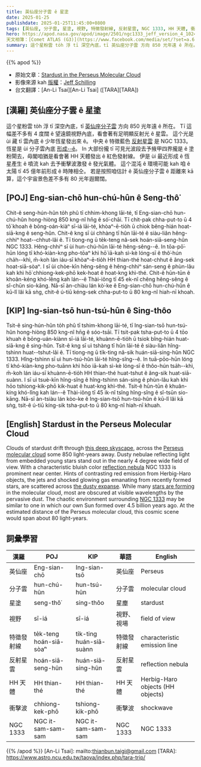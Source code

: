 ```yaml
---
title: 英仙座分子雲 ê 星塗
date: 2025-01-25
publishdate: 2025-01-25T11:45:00+0800
tags: [英仙座, 分子雲, 星塗, 視野, 特徵發射線, 反射星雲, NGC 1333, HH 天體, 衝擊波]
hero: https://apod.nasa.gov/apod/image/2501/ngc1333_jeff_version_4_1024.jpg
天文相簿：[Comet ATLAS (G3)](https://www.facebook.com/media/set/?set=a.600449002683681&type=3)
summary: 這个星粉雲 to̍h 浮 tī 深空內底，tī 英仙座分子雲 方向 850 光年遠 ê 所在。
---
```


{{% apod %}}

- 原始文章：[Stardust in the Perseus Molecular Cloud](https://apod.nasa.gov/apod/ap250125.html)
- 影像來源 kah [版權][copyright]：[Jeff Schilling](https://www.astrobin.com/users/Space_Man_Spiff/collections/)
- 台文翻譯：[An-Li Tsai][An-Li Tsai] ([TARA][TARA])

## [漢羅] 英仙座分子雲 ê 星塗
這个星粉雲 to̍h 浮 tī 深空內底，tī [英仙座分子雲][Perseus molecular cloud] 方向 850 光年遠 ê 所在。
Tī 這幅差不多有 4 度闊 ê 望遠鏡視野內底，看會著有足明顯反射光 ê 星雲。
這个光是 ùi 藏 tī 雲內底 ê 少年恆星發出來 ê。
中央 ê 特徵藍色 [反射星雲][reflection nebula] 是 NGC 1333。
恆星是 ùi 分子雲內底 [形成--ê][Stars are forming]。
In 大部份攏 tī 可見光波段去予掖甲四界攏是 ê 塗粉閘去，毋閣咱猶是看會著 HH 天體發出 ê 紅色發射線。
伊是 ùi 最近形成 ê 恆星產生 ê 噴流 kah 去予衝擊波激發 ê 發光氣體。
這个混沌 ê 環境可能 kah 咱 ê 太陽 tī 45 億年前形成 ê 時陣相仝。
若是按照咱估計 ê 英仙座分子雲 ê 距離來 kā 算，這个宇宙景色差不多有 80 光年遐爾闊。

## [POJ] Eng-sian-chō hun-chú-hûn ê Seng-thô͘
Chit-ê seng-hún-hûn to̍h phû tī chhim-khong lāi-té, tī Eng-sian-chō hun-chú-hûn hong-hiòng 850 kng-nî hn̄g ê só͘-chāi.
Tī chit-pak chha-put-to ū 4 tō͘ khoah ê bōng-oán-kiàⁿ sī-iá lāi-té, khòaⁿ-ē-tio̍h ū chiok bêng-hián hoat-siā-kng ê seng-hûn. Chit-ê kng sī ùi chhàng tī hûn lāi-té ê siàu-liân hêng-chhiⁿ hoat--chhut-lâi ê.
Tī tiong-ng ū te̍k-teng nâ-sek hoán-siā-seng-hûn NGC 1333.
Hêng-chhiⁿ sī ùi hun-chú-hûn lāi-té hêng-sêng--ê.
In tōa-pō͘-hūn lóng tī khó-kiàn-kng pho-tōaⁿ khì hō͘ iā-kah sì-kè lóng-sī ê thô͘-hún cha̍h--khì, m̄-koh lán iáu-sī khòaⁿ-ē-tio̍h HH thian-thé hoat-chhut ê âng-sek hoat-siā-sòaⁿ.
I sī ùi chòe-kīn hêng-sêng ê hêng-chhiⁿ sán-seng ê phùn-lâu kah khì hō͘ chhiong-kek-phō kek-hoat ê hoat-kng khì-thé.
Chit-ê hūn-tūn ê khoân-kéng khó-lêng kah lán--ê Thài-iông tī 45 ek-nî chêng hêng-sêng ê sî-chūn sio-kāng.
Nā-sī àn-chiàu lán kò͘-ke ê Eng-sian-chō hun-chú-hûn ê kū-lî lâi kā sǹg, chit-ê ú-tiū kéng-sek chha-put-to ū 80 kng-nî hiah-nī khoah.

## [KIP] Ing-sian-tsō hun-tsú-hûn ê Sing-thôo
Tsit-ê sing-hún-hûn to̍h phû tī tshim-khong lāi-té, tī Ing-sian-tsō hun-tsú-hûn hong-hiòng 850 kng-nî hn̄g ê sóo-tsāi.
Tī tsit-pak tsha-put-to ū 4 tōo khuah ê bōng-uán-kiànn sī-iá lāi-té, khuànn-ē-tio̍h ū tsiok bîng-hián huat-siā-kng ê sing-hûn. Tsit-ê kng sī uì tshàng tī hûn lāi-té ê siàu-liân hîng-tshinn huat--tshut-lâi ê.
Tī tiong-ng ū ti̍k-ting nâ-sik huán-siā-sing-hûn NGC 1333.
Hîng-tshinn sī uì hun-tsú-hûn lāi-té hîng-sîng--ê.
In tuā-pōo-hūn lóng tī khó-kiàn-kng pho-tuānn khì hōo iā-kah sì-kè lóng-sī ê thôo-hún tsa̍h--khì, m̄-koh lán iáu-sī khuànn-ē-tio̍h HH thian-thé huat-tshut ê âng-sik huat-siā-suànn.
I sī uì tsuè-kīn hîng-sîng ê hîng-tshinn sán-sing ê phùn-lâu kah khì hōo tshiong-kik-phō kik-huat ê huat-kng khì-thé.
Tsit-ê hūn-tūn ê khuân-kíng khó-lîng kah lán--ê Thài-iông tī 45 ik-nî tsîng hîng-sîng ê sî-tsūn sio-kāng.
Nā-sī àn-tsiàu lán kòo-ke ê Ing-sian-tsō hun-tsú-hûn ê kū-lî lâi kā sǹg, tsit-ê ú-tiū kíng-sik tsha-put-to ū 80 kng-nî hiah-nī khuah.

## [English] Stardust in the Perseus Molecular Cloud
Clouds of stardust drift through [this deep skyscape][this deep skyscape], across the [Perseus molecular cloud][Perseus molecular cloud] some 850 light-years away.
Dusty nebulae reflecting light from embedded young stars stand out in the nearly 4 degree wide field of view.
With a characteristic bluish color [reflection nebula][reflection nebula] NGC 1333 is prominent near center.
Hints of contrasting red emission from Herbig-Haro objects, the jets and shocked glowing gas emanating from recently formed stars, are scattered across [the dusty expanse][the dusty expanse].
While many [stars are forming][stars are forming] in the molecular cloud, most are obscured at visible wavelengths by the pervasive dust.
The chaotic environment surrounding [NGC 1333][NGC 1333] may be similar to one in which our own Sun formed over 4.5 billion years ago.
At the estimated distance of the Perseus molecular cloud, this cosmic scene would span about 80 light-years.

## 詞彙學習
|漢羅|POJ|KIP|華語|English|
|-|-|-|-|-|
|英仙座|Eng-sian-chō|Ing-sian-tsō|英仙座|Perseus|
|分子雲|hun-chú-hûn|hun-tsú-hûn|分子雲|molecular cloud|
|星塗|seng-thô͘|sing-thôo|星塵|stardust|
|視野|sī-iá|sī-iá|視野、視場|field of view|
|特徵發射線|te̍k-teng hoán-siā-sòaⁿ|ti̍k-ting huán-siā-suànn|特徵發射線|characteristic emission line|
|反射星雲|hoán-siā-seng-hûn|huán-siā-sing-hûn|反射星雲|reflection nebula|
|HH 天體|HH thian-thé|HH thian-thé|HH 天體|Herbig-Haro objects (HH objects)|
|衝擊波|chhiong-kek-phō|tshiong-kik-phō|衝擊波|shockwave|
|NGC 1333|NGC it-sam-sam-sam|NGC it-sam-sam-sam|NGC 1333|NGC 1333|

{{% /apod %}}
[An-Li Tsai]: mailto:thianbun.taigi@gmail.com
[TARA]: https://www.astro.ncu.edu.tw/taova/index.php/tara-trip/

[copyright]: https://apod.nasa.gov/apod/fap/lib/about_apod.html#srapply
[License3]: https://creativecommons.org/licenses/by-nc-nd/3.0/
[License2]:https://creativecommons.org/licenses/by-nc-nd/2.0/

[this deep skyscape]:https://www.astrobin.com/3vfeut/?nc=collection&nce=37170
[Perseus molecular cloud]:https://en.wikipedia.org/wiki/Perseus_molecular_cloud#/media/File:PerseusCloudMap.png
[reflection nebula]:http://astronomy.swin.edu.au/cms/astro/cosmos/R/Reflection+Nebula
[the dusty expanse]:http://www.spitzer.caltech.edu/images/1523-ssc2005-24a1-NGC-1333-in-the-Infrared
[stars are forming]:https://arxiv.org/abs/astro-ph/0602089
[NGC 1333]:https://apod.nasa.gov/apod/ap240912.html
